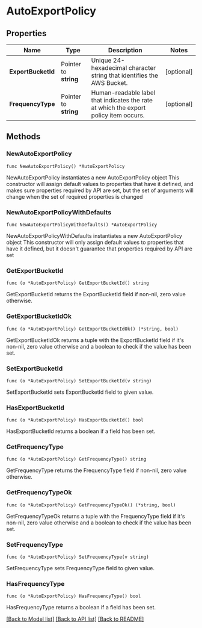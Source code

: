 # AutoExportPolicy

## Properties

Name | Type | Description | Notes
------------ | ------------- | ------------- | -------------
**ExportBucketId** | Pointer to **string** | Unique 24-hexadecimal character string that identifies the AWS Bucket. | [optional] 
**FrequencyType** | Pointer to **string** | Human-readable label that indicates the rate at which the export policy item occurs. | [optional] 

## Methods

### NewAutoExportPolicy

`func NewAutoExportPolicy() *AutoExportPolicy`

NewAutoExportPolicy instantiates a new AutoExportPolicy object
This constructor will assign default values to properties that have it defined,
and makes sure properties required by API are set, but the set of arguments
will change when the set of required properties is changed

### NewAutoExportPolicyWithDefaults

`func NewAutoExportPolicyWithDefaults() *AutoExportPolicy`

NewAutoExportPolicyWithDefaults instantiates a new AutoExportPolicy object
This constructor will only assign default values to properties that have it defined,
but it doesn't guarantee that properties required by API are set

### GetExportBucketId

`func (o *AutoExportPolicy) GetExportBucketId() string`

GetExportBucketId returns the ExportBucketId field if non-nil, zero value otherwise.

### GetExportBucketIdOk

`func (o *AutoExportPolicy) GetExportBucketIdOk() (*string, bool)`

GetExportBucketIdOk returns a tuple with the ExportBucketId field if it's non-nil, zero value otherwise
and a boolean to check if the value has been set.

### SetExportBucketId

`func (o *AutoExportPolicy) SetExportBucketId(v string)`

SetExportBucketId sets ExportBucketId field to given value.

### HasExportBucketId

`func (o *AutoExportPolicy) HasExportBucketId() bool`

HasExportBucketId returns a boolean if a field has been set.
### GetFrequencyType

`func (o *AutoExportPolicy) GetFrequencyType() string`

GetFrequencyType returns the FrequencyType field if non-nil, zero value otherwise.

### GetFrequencyTypeOk

`func (o *AutoExportPolicy) GetFrequencyTypeOk() (*string, bool)`

GetFrequencyTypeOk returns a tuple with the FrequencyType field if it's non-nil, zero value otherwise
and a boolean to check if the value has been set.

### SetFrequencyType

`func (o *AutoExportPolicy) SetFrequencyType(v string)`

SetFrequencyType sets FrequencyType field to given value.

### HasFrequencyType

`func (o *AutoExportPolicy) HasFrequencyType() bool`

HasFrequencyType returns a boolean if a field has been set.

[[Back to Model list]](../README.md#documentation-for-models) [[Back to API list]](../README.md#documentation-for-api-endpoints) [[Back to README]](../README.md)



